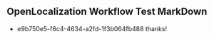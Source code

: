 ## OpenLocalization Workflow Test MarkDown
* e9b750e5-f8c4-4634-a2fd-1f3b064fb488 thanks!

<!--HONumber=Aug16_HO4-->


